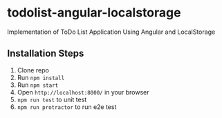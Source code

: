 # todolist-angular-localstorage
Implementation of ToDo List Application Using Angular and LocalStorage




## Installation Steps

1. Clone repo
2. Run `npm install`
3. Run `npm start`
4. Open `http://localhost:8000/` in your browser
5. `npm run test` to unit test
6. `npm run protractor` to run e2e test 


